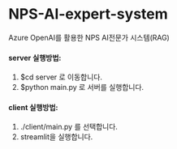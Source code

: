 # NPS-AI-expert-system
Azure OpenAI를 활용한 NPS AI전문가 시스템(RAG)

#### server 실행방법:
 1. $cd server 로 이동합니다.
 2. $python main.py 로 서버를 실행합니다.

#### client 실행방법:
 1. ./client/main.py 를 선택합니다.
 2. streamlit을 실행합니다.